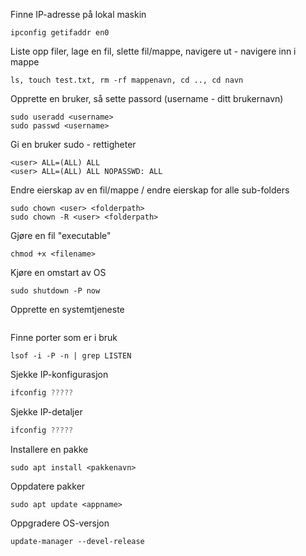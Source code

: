 Finne IP-adresse på lokal maskin
```
ipconfig getifaddr en0
```

Liste opp filer, lage en fil, slette fil/mappe, navigere ut - navigere inn i mappe
```
ls, touch test.txt, rm -rf mappenavn, cd .., cd navn
```

Opprette en bruker, så sette passord (username - ditt brukernavn)
```
sudo useradd <username>
sudo passwd <username>
```

Gi en bruker sudo - rettigheter
```
<user> ALL=(ALL) ALL
<user> ALL=(ALL) ALL NOPASSWD: ALL
```

Endre eierskap av en fil/mappe / endre eierskap for alle sub-folders
```
sudo chown <user> <folderpath>
sudo chown -R <user> <folderpath>
```

Gjøre en fil "executable"
```
chmod +x <filename>
```

Kjøre en omstart av OS
```
sudo shutdown -P now
```

Opprette en systemtjeneste
```

```

Finne porter som er i bruk
```
lsof -i -P -n | grep LISTEN
```

Sjekke IP-konfigurasjon
``` java
ifconfig ?????
```

Sjekke IP-detaljer
``` java
ifconfig ?????
```

Installere en pakke
```
sudo apt install <pakkenavn>
```

Oppdatere pakker
```
sudo apt update <appname>
```

Oppgradere OS-versjon
```
update-manager --devel-release
```


